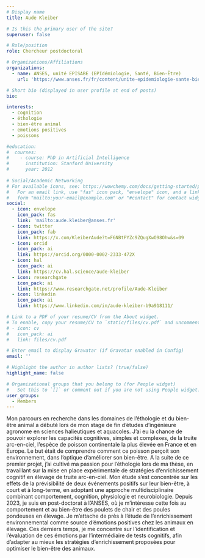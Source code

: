 ```yaml
---
# Display name
title: Aude Kleiber

# Is this the primary user of the site?
superuser: false

# Role/position
role: Chercheur postdoctoral

# Organizations/Affiliations
organizations:
  - name: ANSES, unité EPISABE (EPIdémiologie, Santé, Bien-Être)
    url: 'https://www.anses.fr/fr/content/unite-epidemiologie-sante-bien-etre-episabe-laboratoire-ploufragan-plouzane-niort' 

# Short bio (displayed in user profile at end of posts)
bio: 

interests:
  - cognition
  - éthologie
  - bien-être animal
  - emotions positives
  - poissons

#education:
#  courses:
#    - course: PhD in Artificial Intelligence
#      institution: Stanford University
#      year: 2012
 
# Social/Academic Networking
# For available icons, see: https://wowchemy.com/docs/getting-started/page-builder/#icons
#   For an email link, use "fas" icon pack, "envelope" icon, and a link in the
#   form "mailto:your-email@example.com" or "#contact" for contact widget.
social:
  - icon: envelope
    icon_pack: fas
    link: 'mailto:aude.kleiber@anses.fr'
  - icon: twitter
    icon_pack: fab
    link: https://x.com/KleiberAude?t=F6NBtPYZc9ZQugXwO98Ohw&s=09
  - icon: orcid
    icon_pack: ai
    link: https://orcid.org/0000-0002-2333-472X
  - icon: hal
    icon_pack: ai
    link: https://cv.hal.science/aude-kleiber
  - icon: researchgate
    icon_pack: ai
    link: https://www.researchgate.net/profile/Aude-Kleiber
  - icon: linkedin
    icon_pack: ai
    link: https://www.linkedin.com/in/aude-kleiber-b9a918111/

# Link to a PDF of your resume/CV from the About widget.
# To enable, copy your resume/CV to `static/files/cv.pdf` and uncomment the lines below.
# - icon: cv
#   icon_pack: ai
#   link: files/cv.pdf

# Enter email to display Gravatar (if Gravatar enabled in Config)
email: ''

# Highlight the author in author lists? (true/false)
highlight_name: false

# Organizational groups that you belong to (for People widget)
#   Set this to `[]` or comment out if you are not using People widget.
user_groups:
  - Members
---
```


Mon parcours en recherche dans les domaines de l’éthologie et du bien-être animal a débuté lors de mon stage de fin d’études d’ingénieure agronome en sciences halieutiques et aquacoles. J’ai eu la chance de pouvoir explorer les capacités cognitives, simples et complexes, de la truite arc-en-ciel, l’espèce de poisson continentale la plus élevée en France et en Europe. Le but était de comprendre comment ce poisson perçoit son environnement, dans l’optique d’améliorer son bien-être. A la suite de ce premier projet, j’ai cultivé ma passion pour l’éthologie lors de ma thèse, en travaillant sur la mise en place expérimentale de stratégies d’enrichissement cognitif en élevage de truite arc-en-ciel. Mon étude s’est concentrée sur les effets de la prévisibilité de deux événements positifs sur leur bien-être, à court et à long-terme, en adoptant une approche multidisciplinaire combinant comportement, cognition, physiologie et neurobiologie. Depuis 2023, je suis en post-doctorat à l’ANSES, où je m’intéresse cette fois au comportement et au bien-être des poulets de chair et des poules pondeuses en élevage. Je m’attache de près à l’étude de l’enrichissement environnemental comme source d’émotions positives chez les animaux en élevage. Ces derniers temps, je me concentre sur l’identification et l’évaluation de ces émotions par l’intermédiaire de tests cognitifs, afin d’adapter au mieux les stratégies d’enrichissement proposées pour optimiser le bien-être des animaux.